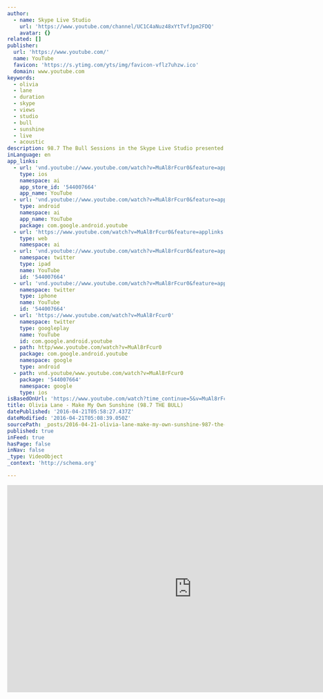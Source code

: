 ```yaml
---
author:
  - name: Skype Live Studio
    url: 'https://www.youtube.com/channel/UC1C4aNuz48xYtTvfJpm2FDQ'
    avatar: {}
related: []
publisher:
  url: 'https://www.youtube.com/'
  name: YouTube
  favicon: 'https://s.ytimg.com/yts/img/favicon-vflz7uhzw.ico'
  domain: www.youtube.com
keywords:
  - olivia
  - lane
  - duration
  - skype
  - views
  - studio
  - bull
  - sunshine
  - live
  - acoustic
description: 98.7 The Bull Sessions in the Skype Live Studio presented by Spirit Mountain Casino
inLanguage: en
app_links:
  - url: 'vnd.youtube://www.youtube.com/watch?v=MuAl8rFcur0&feature=applinks'
    type: ios
    namespace: ai
    app_store_id: '544007664'
    app_name: YouTube
  - url: 'vnd.youtube://www.youtube.com/watch?v=MuAl8rFcur0&feature=applinks'
    type: android
    namespace: ai
    app_name: YouTube
    package: com.google.android.youtube
  - url: 'https://www.youtube.com/watch?v=MuAl8rFcur0&feature=applinks'
    type: web
    namespace: ai
  - url: 'vnd.youtube://www.youtube.com/watch?v=MuAl8rFcur0&feature=applinks'
    namespace: twitter
    type: ipad
    name: YouTube
    id: '544007664'
  - url: 'vnd.youtube://www.youtube.com/watch?v=MuAl8rFcur0&feature=applinks'
    namespace: twitter
    type: iphone
    name: YouTube
    id: '544007664'
  - url: 'https://www.youtube.com/watch?v=MuAl8rFcur0'
    namespace: twitter
    type: googleplay
    name: YouTube
    id: com.google.android.youtube
  - path: http/www.youtube.com/watch?v=MuAl8rFcur0
    package: com.google.android.youtube
    namespace: google
    type: android
  - path: vnd.youtube/www.youtube.com/watch?v=MuAl8rFcur0
    package: '544007664'
    namespace: google
    type: ios
isBasedOnUrl: 'https://www.youtube.com/watch?time_continue=5&v=MuAl8rFcur0'
title: Olivia Lane - Make My Own Sunshine (98.7 THE BULL)
datePublished: '2016-04-21T05:58:27.437Z'
dateModified: '2016-04-21T05:08:39.050Z'
sourcePath: _posts/2016-04-21-olivia-lane-make-my-own-sunshine-987-the-bull.md
published: true
inFeed: true
hasPage: false
inNav: false
_type: VideoObject
_context: 'http://schema.org'

---
```

<iframe src="https://cdn.embedly.com/widgets/media.html?src=https%3A%2F%2Fwww.youtube.com%2Fembed%2FMuAl8rFcur0%3Ffeature%3Doembed&amp;url=https%3A%2F%2Fwww.youtube.com%2Fwatch%3Ftime_continue%3D5%26v%3DMuAl8rFcur0&amp;image=https%3A%2F%2Fi.ytimg.com%2Fvi%2FMuAl8rFcur0%2Fhqdefault.jpg&amp;key=b7d04c9b404c499eba89ee7072e1c4f7&amp;type=text%2Fhtml&amp;schema=youtube" width="854" height="480" scrolling="no" frameborder="0" allowfullscreen="" style=""></iframe>